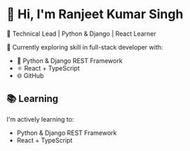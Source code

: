# 👋 Hi, I'm Ranjeet Kumar Singh

🚀 Technical Lead | Python & Django | React Learner 

🔧 Currently exploring skill in full-stack developer with:
- 🐍 Python & Django REST Framework
- ⚛️ React + TypeScript
- 🌐 GitHub

## 📚 Learning 
I'm actively learning to:
- Python & Django REST Framework
- React + TypeScript
